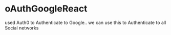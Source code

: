 # oAuthGoogleReact
used Auth0 to Authenticate to Google.. we can use this to Authenticate to all Social networks

